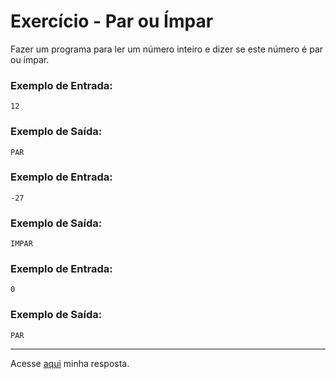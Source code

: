# Exercício - Par ou Ímpar

Fazer um programa para ler um número inteiro e dizer se este número é par ou ímpar.

### Exemplo de Entrada:

```
12
```

### Exemplo de Saída:

```
PAR
```

### Exemplo de Entrada:

```
-27
```

### Exemplo de Saída:

```
IMPAR
```

### Exemplo de Entrada:

```
0
```

### Exemplo de Saída:

```
PAR
```

---

Acesse [aqui](https://github.com/JonathanBarr0s/Udemy-CSharp/blob/main/00.%20Recapitula%C3%A7%C3%A3o%20de%20L%C3%B3gica%20de%20Programa%C3%A7%C3%A3o/07.%20Par%20ou%20%C3%8Dmpar/ParOuImpar/ParOuImpar/Program.cs) minha resposta.
